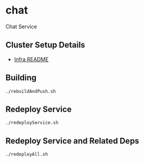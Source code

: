 # chat

Chat Service

## Cluster Setup Details

* [Infra README](https://github.com/baat-org/infra/blob/master/README.md)

## Building

```
./rebuildAndPush.sh
```

## Redeploy Service

```
./redeployService.sh
```

## Redeploy Service and Related Deps

```
./redeployAll.sh
```
